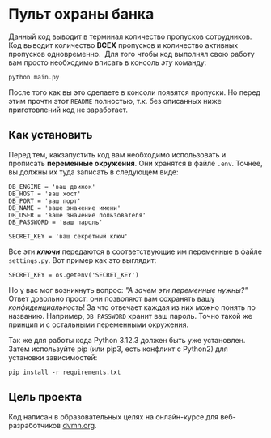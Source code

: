 # Пульт охраны банка

Данный код выводит в терминал количество пропусков сотрудников. Код выводит количество **ВСЕХ** пропусков и количество активных пропусков одновременно.  Для того чтобы код выполнял свою работу вам просто необходимо вписать в консоль _эту_ команду:
```
python main.py
```
После того как вы это сделаете в консоли появятся пропуски. Но перед этим прочти этот `README` полностью, т.к. без описанных ниже приготовлений код не заработает.

## Как установить
Перед тем, какзапустить код вам необходимо использовать и прописать **переменные окружения**. Они хранятся в файле `.env`. Точнее, вы должны их туда записать в следующем виде:
```
DB_ENGINE = 'ваш движок'
DB_HOST = 'ваш хост'
DB_PORT = 'ваш порт'
DB_NAME = 'ваше значение имени'
DB_USER = 'ваше значение пользователя'
DB_PASSWORD = 'ваш пароль'

SECRET_KEY = 'ваш секретный ключ'
```
Все эти ***ключи*** передаются в соответствующие им переменные в файле `settings.py`. Вот пример как это выглядит:

```
SECRET_KEY = os.getenv('SECRET_KEY')
```
Но у вас мог возникнуть вопрос: *"А зачем эти переменные нужны?"* Ответ довольно прост: они позволяют вам сохранять вашу _конфиденциальность_! За что отвечает каждая из них можно понять по названию. Например, `DB_PASSWORD` хранит ваш пароль. Точно такой же принцип и с остальными переменными окружения.

Так же для работы кода Python 3.12.3 должен быть уже установлен. Затем используйте pip (или pip3, есть конфликт с Python2) для установки зависимостей:
```
pip install -r requirements.txt
```
## Цель проекта
Код написан в образовательных целях на онлайн-курсе для веб-разработчиков [dvmn.org]('https://dvmn.org').

